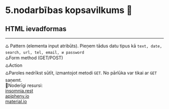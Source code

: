 # 5.nodarbības kopsavilkums :pushpin:  

## HTML ievadformas 
***
♨️ Pattern (elementa input atribūts). Pieņem tādus datu tipus kā `text, date, search, url, tel, email, и password`  
♨️Form method (GET/POST)  
♨️Action  
♨️Paroles nedrīkst sūtīt, izmantojot metodi `GET`. No pārlūka var tikai ar `GET` saņemt.  
🔗Noderīgi resursi:  
[insomnia.rest](https://insomnia.rest/)  
[apipheny.io](https://apipheny.io/)  
[material.io](https://material.io/)  
